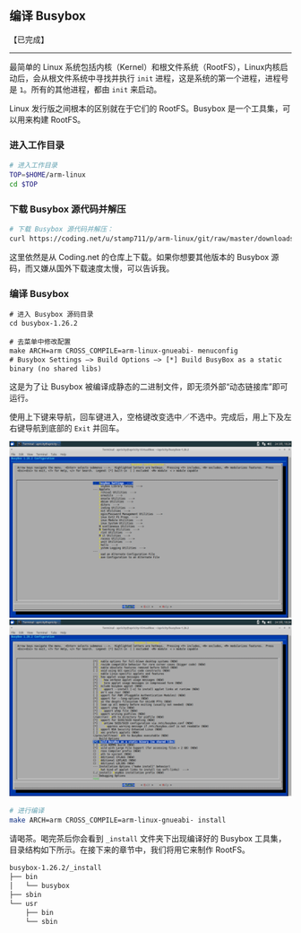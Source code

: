 ## 编译 Busybox

【已完成】

---


最简单的 Linux 系统包括内核（Kernel）和根文件系统（RootFS），Linux内核启动后，会从根文件系统中寻找并执行 `init` 进程，这是系统的第一个进程，进程号是 `1`。所有的其他进程，都由 `init` 来启动。

Linux 发行版之间根本的区别就在于它们的 RootFS。Busybox 是一个工具集，可以用来构建 RootFS。


### 进入工作目录

```bash
# 进入工作目录
TOP=$HOME/arm-linux
cd $TOP
```


### 下载 Busybox 源代码并解压

```bash
# 下载 Busybox 源代码并解压：
curl https://coding.net/u/stamp711/p/arm-linux/git/raw/master/downloads/busybox-1.26.2.tar.bz2 | tar -xjf -
```

这里依然是从 Coding.net 的仓库上下载。如果你想要其他版本的 Busybox 源码，而又嫌从国外下载速度太慢，可以告诉我。


### 编译 Busybox

```
# 进入 Busybox 源码目录
cd busybox-1.26.2

# 去菜单中修改配置
make ARCH=arm CROSS_COMPILE=arm-linux-gnueabi- menuconfig
# Busybox Settings —> Build Options —> [*] Build BusyBox as a static binary (no shared libs)
```

这是为了让 Busybox 被编译成静态的二进制文件，即无须外部“动态链接库”即可运行。

使用上下键来导航，回车键进入，空格键改变选中／不选中。完成后，用上下及左右键导航到底部的 `Exit` 并回车。

![](/assets/busybox_menuconfig_1.png)  
![](/assets/busybox_menuconfig_2.png)


```bash
# 进行编译
make ARCH=arm CROSS_COMPILE=arm-linux-gnueabi- install
```

请喝茶。喝完茶后你会看到 `_install` 文件夹下出现编译好的 Busybox 工具集，目录结构如下所示。在接下来的章节中，我们将用它来制作 RootFS。

```
busybox-1.26.2/_install
├── bin
│   └── busybox
├── sbin
└── usr
    ├── bin
    └── sbin
```